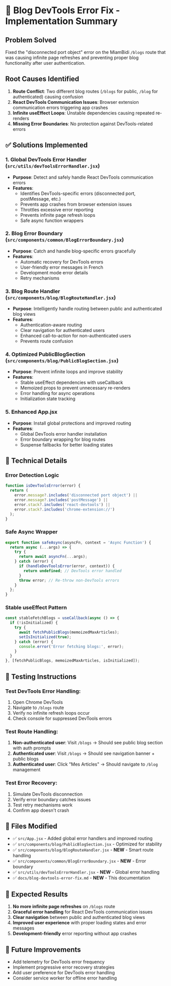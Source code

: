 # 🔧 Blog DevTools Error Fix - Implementation Summary

## **Problem Solved**
Fixed the "disconnected port object" error on the MiamBidi `/blogs` route that was causing infinite page refreshes and preventing proper blog functionality after user authentication.

## **Root Causes Identified**

1. **Route Conflict**: Two different blog routes (`/blogs` for public, `/blog` for authenticated) causing confusion
2. **React DevTools Communication Issues**: Browser extension communication errors triggering app crashes
3. **Infinite useEffect Loops**: Unstable dependencies causing repeated re-renders
4. **Missing Error Boundaries**: No protection against DevTools-related errors

## **✅ Solutions Implemented**

### **1. Global DevTools Error Handler (`src/utils/devToolsErrorHandler.jsx`)**
- **Purpose**: Detect and safely handle React DevTools communication errors
- **Features**:
  - Identifies DevTools-specific errors (disconnected port, postMessage, etc.)
  - Prevents app crashes from browser extension issues
  - Throttles excessive error reporting
  - Prevents infinite page refresh loops
  - Safe async function wrappers

### **2. Blog Error Boundary (`src/components/common/BlogErrorBoundary.jsx`)**
- **Purpose**: Catch and handle blog-specific errors gracefully
- **Features**:
  - Automatic recovery for DevTools errors
  - User-friendly error messages in French
  - Development mode error details
  - Retry mechanisms

### **3. Blog Route Handler (`src/components/blog/BlogRouteHandler.jsx`)**
- **Purpose**: Intelligently handle routing between public and authenticated blog views
- **Features**:
  - Authentication-aware routing
  - Clear navigation for authenticated users
  - Enhanced call-to-action for non-authenticated users
  - Prevents route confusion

### **4. Optimized PublicBlogSection (`src/components/blog/PublicBlogSection.jsx`)**
- **Purpose**: Prevent infinite loops and improve stability
- **Features**:
  - Stable useEffect dependencies with useCallback
  - Memoized props to prevent unnecessary re-renders
  - Error handling for async operations
  - Initialization state tracking

### **5. Enhanced App.jsx**
- **Purpose**: Install global protections and improved routing
- **Features**:
  - Global DevTools error handler installation
  - Error boundary wrapping for blog routes
  - Suspense fallbacks for better loading states

## **🔧 Technical Details**

### **Error Detection Logic**
```javascript
function isDevToolsError(error) {
  return (
    error.message?.includes('disconnected port object') ||
    error.message?.includes('postMessage') ||
    error.stack?.includes('react-devtools') ||
    error.stack?.includes('chrome-extension://')
  );
}
```

### **Safe Async Wrapper**
```javascript
export function safeAsync(asyncFn, context = 'Async Function') {
  return async (...args) => {
    try {
      return await asyncFn(...args);
    } catch (error) {
      if (handleDevToolsError(error, context)) {
        return undefined; // DevTools error handled
      }
      throw error; // Re-throw non-DevTools errors
    }
  };
}
```

### **Stable useEffect Pattern**
```javascript
const stableFetchBlogs = useCallback(async () => {
  if (!isInitialized) {
    try {
      await fetchPublicBlogs(memoizedMaxArticles);
      setIsInitialized(true);
    } catch (error) {
      console.error('Error fetching blogs:', error);
    }
  }
}, [fetchPublicBlogs, memoizedMaxArticles, isInitialized]);
```

## **🧪 Testing Instructions**

### **Test DevTools Error Handling:**
1. Open Chrome DevTools
2. Navigate to `/blogs` route
3. Verify no infinite refresh loops occur
4. Check console for suppressed DevTools errors

### **Test Route Handling:**
1. **Non-authenticated user**: Visit `/blogs` → Should see public blog section with auth prompts
2. **Authenticated user**: Visit `/blogs` → Should see navigation banner + public blogs
3. **Authenticated user**: Click "Mes Articles" → Should navigate to `/blog` management

### **Test Error Recovery:**
1. Simulate DevTools disconnection
2. Verify error boundary catches issues
3. Test retry mechanisms work
4. Confirm app doesn't crash

## **📁 Files Modified**

- ✅ `src/App.jsx` - Added global error handlers and improved routing
- ✅ `src/components/blog/PublicBlogSection.jsx` - Optimized for stability
- ✅ `src/components/blog/BlogRouteHandler.jsx` - **NEW** - Smart route handling
- ✅ `src/components/common/BlogErrorBoundary.jsx` - **NEW** - Error boundary
- ✅ `src/utils/devToolsErrorHandler.jsx` - **NEW** - Global error handling
- ✅ `docs/blog-devtools-error-fix.md` - **NEW** - This documentation

## **🎯 Expected Results**

1. **No more infinite page refreshes** on `/blogs` route
2. **Graceful error handling** for React DevTools communication issues
3. **Clear navigation** between public and authenticated blog views
4. **Improved user experience** with proper loading states and error messages
5. **Development-friendly** error reporting without app crashes

## **🔮 Future Improvements**

- Add telemetry for DevTools error frequency
- Implement progressive error recovery strategies
- Add user preference for DevTools error handling
- Consider service worker for offline error handling
